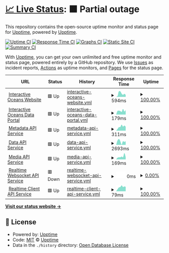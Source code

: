 # [📈 Live Status](https://upptime.github.io/upptime): <!--live status--> **🟧 Partial outage**

This repository contains the open-source uptime monitor and status page for [Upptime](https://upptime.js.org), powered by [Upptime](https://github.com/upptime/upptime).

[![Uptime CI](https://github.com/koj-co/upptime/workflows/Uptime%20CI/badge.svg)](https://github.com/koj-co/upptime/actions?query=workflow%3A%22Uptime+CI%22)
[![Response Time CI](https://github.com/koj-co/upptime/workflows/Response%20Time%20CI/badge.svg)](https://github.com/koj-co/upptime/actions?query=workflow%3A%22Response+Time+CI%22)
[![Graphs CI](https://github.com/koj-co/upptime/workflows/Graphs%20CI/badge.svg)](https://github.com/koj-co/upptime/actions?query=workflow%3A%22Graphs+CI%22)
[![Static Site CI](https://github.com/koj-co/upptime/workflows/Static%20Site%20CI/badge.svg)](https://github.com/koj-co/upptime/actions?query=workflow%3A%22Static+Site+CI%22)
[![Summary CI](https://github.com/koj-co/upptime/workflows/Summary%20CI/badge.svg)](https://github.com/koj-co/upptime/actions?query=workflow%3A%22Summary+CI%22)

With [Upptime](https://upptime.js.org), you can get your own unlimited and free uptime monitor and status page, powered entirely by a GitHub repository. We use [Issues](https://github.com/upptime/upptime/issues) as incident reports, [Actions](https://github.com/cormorack/service-status/actions) as uptime monitors, and [Pages](https://upptime.github.io/upptime) for the status page.

<!--start: status pages-->
<!-- This summary is generated by Upptime (https://github.com/upptime/upptime) -->
<!-- Do not edit this manually, your changes will be overwritten -->
<!-- prettier-ignore -->
| URL | Status | History | Response Time | Uptime |
| --- | ------ | ------- | ------------- | ------ |
| <img alt="" src="https://icons.duckduckgo.com/ip3/interactiveoceans.washington.edu.ico" height="13"> [Interactive Oceans Website](https://interactiveoceans.washington.edu) | 🟩 Up | [interactive-oceans-website.yml](https://github.com/cormorack/service-status/commits/HEAD/history/interactive-oceans-website.yml) | <details><summary><img alt="Response time graph" src="./graphs/interactive-oceans-website/response-time-week.png" height="20"> 594ms</summary><br><a href="https://cormorack.github.io/service-status/history/interactive-oceans-website"><img alt="Response time 769" src="https://img.shields.io/endpoint?url=https%3A%2F%2Fraw.githubusercontent.com%2Fcormorack%2Fservice-status%2FHEAD%2Fapi%2Finteractive-oceans-website%2Fresponse-time.json"></a><br><a href="https://cormorack.github.io/service-status/history/interactive-oceans-website"><img alt="24-hour response time 373" src="https://img.shields.io/endpoint?url=https%3A%2F%2Fraw.githubusercontent.com%2Fcormorack%2Fservice-status%2FHEAD%2Fapi%2Finteractive-oceans-website%2Fresponse-time-day.json"></a><br><a href="https://cormorack.github.io/service-status/history/interactive-oceans-website"><img alt="7-day response time 594" src="https://img.shields.io/endpoint?url=https%3A%2F%2Fraw.githubusercontent.com%2Fcormorack%2Fservice-status%2FHEAD%2Fapi%2Finteractive-oceans-website%2Fresponse-time-week.json"></a><br><a href="https://cormorack.github.io/service-status/history/interactive-oceans-website"><img alt="30-day response time 581" src="https://img.shields.io/endpoint?url=https%3A%2F%2Fraw.githubusercontent.com%2Fcormorack%2Fservice-status%2FHEAD%2Fapi%2Finteractive-oceans-website%2Fresponse-time-month.json"></a><br><a href="https://cormorack.github.io/service-status/history/interactive-oceans-website"><img alt="1-year response time 766" src="https://img.shields.io/endpoint?url=https%3A%2F%2Fraw.githubusercontent.com%2Fcormorack%2Fservice-status%2FHEAD%2Fapi%2Finteractive-oceans-website%2Fresponse-time-year.json"></a></details> | <details><summary><a href="https://cormorack.github.io/service-status/history/interactive-oceans-website">100.00%</a></summary><a href="https://cormorack.github.io/service-status/history/interactive-oceans-website"><img alt="All-time uptime 99.85%" src="https://img.shields.io/endpoint?url=https%3A%2F%2Fraw.githubusercontent.com%2Fcormorack%2Fservice-status%2FHEAD%2Fapi%2Finteractive-oceans-website%2Fuptime.json"></a><br><a href="https://cormorack.github.io/service-status/history/interactive-oceans-website"><img alt="24-hour uptime 100.00%" src="https://img.shields.io/endpoint?url=https%3A%2F%2Fraw.githubusercontent.com%2Fcormorack%2Fservice-status%2FHEAD%2Fapi%2Finteractive-oceans-website%2Fuptime-day.json"></a><br><a href="https://cormorack.github.io/service-status/history/interactive-oceans-website"><img alt="7-day uptime 100.00%" src="https://img.shields.io/endpoint?url=https%3A%2F%2Fraw.githubusercontent.com%2Fcormorack%2Fservice-status%2FHEAD%2Fapi%2Finteractive-oceans-website%2Fuptime-week.json"></a><br><a href="https://cormorack.github.io/service-status/history/interactive-oceans-website"><img alt="30-day uptime 100.00%" src="https://img.shields.io/endpoint?url=https%3A%2F%2Fraw.githubusercontent.com%2Fcormorack%2Fservice-status%2FHEAD%2Fapi%2Finteractive-oceans-website%2Fuptime-month.json"></a><br><a href="https://cormorack.github.io/service-status/history/interactive-oceans-website"><img alt="1-year uptime 100.00%" src="https://img.shields.io/endpoint?url=https%3A%2F%2Fraw.githubusercontent.com%2Fcormorack%2Fservice-status%2FHEAD%2Fapi%2Finteractive-oceans-website%2Fuptime-year.json"></a></details>
| <img alt="" src="https://icons.duckduckgo.com/ip3/app.interactiveoceans.washington.edu.ico" height="13"> [Interactive Oceans Data Portal](https://app.interactiveoceans.washington.edu) | 🟩 Up | [interactive-oceans-data-portal.yml](https://github.com/cormorack/service-status/commits/HEAD/history/interactive-oceans-data-portal.yml) | <details><summary><img alt="Response time graph" src="./graphs/interactive-oceans-data-portal/response-time-week.png" height="20"> 179ms</summary><br><a href="https://cormorack.github.io/service-status/history/interactive-oceans-data-portal"><img alt="Response time 252" src="https://img.shields.io/endpoint?url=https%3A%2F%2Fraw.githubusercontent.com%2Fcormorack%2Fservice-status%2FHEAD%2Fapi%2Finteractive-oceans-data-portal%2Fresponse-time.json"></a><br><a href="https://cormorack.github.io/service-status/history/interactive-oceans-data-portal"><img alt="24-hour response time 206" src="https://img.shields.io/endpoint?url=https%3A%2F%2Fraw.githubusercontent.com%2Fcormorack%2Fservice-status%2FHEAD%2Fapi%2Finteractive-oceans-data-portal%2Fresponse-time-day.json"></a><br><a href="https://cormorack.github.io/service-status/history/interactive-oceans-data-portal"><img alt="7-day response time 179" src="https://img.shields.io/endpoint?url=https%3A%2F%2Fraw.githubusercontent.com%2Fcormorack%2Fservice-status%2FHEAD%2Fapi%2Finteractive-oceans-data-portal%2Fresponse-time-week.json"></a><br><a href="https://cormorack.github.io/service-status/history/interactive-oceans-data-portal"><img alt="30-day response time 198" src="https://img.shields.io/endpoint?url=https%3A%2F%2Fraw.githubusercontent.com%2Fcormorack%2Fservice-status%2FHEAD%2Fapi%2Finteractive-oceans-data-portal%2Fresponse-time-month.json"></a><br><a href="https://cormorack.github.io/service-status/history/interactive-oceans-data-portal"><img alt="1-year response time 238" src="https://img.shields.io/endpoint?url=https%3A%2F%2Fraw.githubusercontent.com%2Fcormorack%2Fservice-status%2FHEAD%2Fapi%2Finteractive-oceans-data-portal%2Fresponse-time-year.json"></a></details> | <details><summary><a href="https://cormorack.github.io/service-status/history/interactive-oceans-data-portal">100.00%</a></summary><a href="https://cormorack.github.io/service-status/history/interactive-oceans-data-portal"><img alt="All-time uptime 100.00%" src="https://img.shields.io/endpoint?url=https%3A%2F%2Fraw.githubusercontent.com%2Fcormorack%2Fservice-status%2FHEAD%2Fapi%2Finteractive-oceans-data-portal%2Fuptime.json"></a><br><a href="https://cormorack.github.io/service-status/history/interactive-oceans-data-portal"><img alt="24-hour uptime 100.00%" src="https://img.shields.io/endpoint?url=https%3A%2F%2Fraw.githubusercontent.com%2Fcormorack%2Fservice-status%2FHEAD%2Fapi%2Finteractive-oceans-data-portal%2Fuptime-day.json"></a><br><a href="https://cormorack.github.io/service-status/history/interactive-oceans-data-portal"><img alt="7-day uptime 100.00%" src="https://img.shields.io/endpoint?url=https%3A%2F%2Fraw.githubusercontent.com%2Fcormorack%2Fservice-status%2FHEAD%2Fapi%2Finteractive-oceans-data-portal%2Fuptime-week.json"></a><br><a href="https://cormorack.github.io/service-status/history/interactive-oceans-data-portal"><img alt="30-day uptime 100.00%" src="https://img.shields.io/endpoint?url=https%3A%2F%2Fraw.githubusercontent.com%2Fcormorack%2Fservice-status%2FHEAD%2Fapi%2Finteractive-oceans-data-portal%2Fuptime-month.json"></a><br><a href="https://cormorack.github.io/service-status/history/interactive-oceans-data-portal"><img alt="1-year uptime 100.00%" src="https://img.shields.io/endpoint?url=https%3A%2F%2Fraw.githubusercontent.com%2Fcormorack%2Fservice-status%2FHEAD%2Fapi%2Finteractive-oceans-data-portal%2Fuptime-year.json"></a></details>
| <img alt="" src="https://icons.duckduckgo.com/ip3/api.ooica.net.ico" height="13"> [Metadata API Service](https://api.ooica.net/metadata/status) | 🟩 Up | [metadata-api-service.yml](https://github.com/cormorack/service-status/commits/HEAD/history/metadata-api-service.yml) | <details><summary><img alt="Response time graph" src="./graphs/metadata-api-service/response-time-week.png" height="20"> 311ms</summary><br><a href="https://cormorack.github.io/service-status/history/metadata-api-service"><img alt="Response time 328" src="https://img.shields.io/endpoint?url=https%3A%2F%2Fraw.githubusercontent.com%2Fcormorack%2Fservice-status%2FHEAD%2Fapi%2Fmetadata-api-service%2Fresponse-time.json"></a><br><a href="https://cormorack.github.io/service-status/history/metadata-api-service"><img alt="24-hour response time 305" src="https://img.shields.io/endpoint?url=https%3A%2F%2Fraw.githubusercontent.com%2Fcormorack%2Fservice-status%2FHEAD%2Fapi%2Fmetadata-api-service%2Fresponse-time-day.json"></a><br><a href="https://cormorack.github.io/service-status/history/metadata-api-service"><img alt="7-day response time 311" src="https://img.shields.io/endpoint?url=https%3A%2F%2Fraw.githubusercontent.com%2Fcormorack%2Fservice-status%2FHEAD%2Fapi%2Fmetadata-api-service%2Fresponse-time-week.json"></a><br><a href="https://cormorack.github.io/service-status/history/metadata-api-service"><img alt="30-day response time 283" src="https://img.shields.io/endpoint?url=https%3A%2F%2Fraw.githubusercontent.com%2Fcormorack%2Fservice-status%2FHEAD%2Fapi%2Fmetadata-api-service%2Fresponse-time-month.json"></a><br><a href="https://cormorack.github.io/service-status/history/metadata-api-service"><img alt="1-year response time 323" src="https://img.shields.io/endpoint?url=https%3A%2F%2Fraw.githubusercontent.com%2Fcormorack%2Fservice-status%2FHEAD%2Fapi%2Fmetadata-api-service%2Fresponse-time-year.json"></a></details> | <details><summary><a href="https://cormorack.github.io/service-status/history/metadata-api-service">100.00%</a></summary><a href="https://cormorack.github.io/service-status/history/metadata-api-service"><img alt="All-time uptime 98.00%" src="https://img.shields.io/endpoint?url=https%3A%2F%2Fraw.githubusercontent.com%2Fcormorack%2Fservice-status%2FHEAD%2Fapi%2Fmetadata-api-service%2Fuptime.json"></a><br><a href="https://cormorack.github.io/service-status/history/metadata-api-service"><img alt="24-hour uptime 100.00%" src="https://img.shields.io/endpoint?url=https%3A%2F%2Fraw.githubusercontent.com%2Fcormorack%2Fservice-status%2FHEAD%2Fapi%2Fmetadata-api-service%2Fuptime-day.json"></a><br><a href="https://cormorack.github.io/service-status/history/metadata-api-service"><img alt="7-day uptime 100.00%" src="https://img.shields.io/endpoint?url=https%3A%2F%2Fraw.githubusercontent.com%2Fcormorack%2Fservice-status%2FHEAD%2Fapi%2Fmetadata-api-service%2Fuptime-week.json"></a><br><a href="https://cormorack.github.io/service-status/history/metadata-api-service"><img alt="30-day uptime 100.00%" src="https://img.shields.io/endpoint?url=https%3A%2F%2Fraw.githubusercontent.com%2Fcormorack%2Fservice-status%2FHEAD%2Fapi%2Fmetadata-api-service%2Fuptime-month.json"></a><br><a href="https://cormorack.github.io/service-status/history/metadata-api-service"><img alt="1-year uptime 99.39%" src="https://img.shields.io/endpoint?url=https%3A%2F%2Fraw.githubusercontent.com%2Fcormorack%2Fservice-status%2FHEAD%2Fapi%2Fmetadata-api-service%2Fuptime-year.json"></a></details>
| <img alt="" src="https://icons.duckduckgo.com/ip3/api.ooica.net.ico" height="13"> [Data API Service](https://api.ooica.net/data/status) | 🟩 Up | [data-api-service.yml](https://github.com/cormorack/service-status/commits/HEAD/history/data-api-service.yml) | <details><summary><img alt="Response time graph" src="./graphs/data-api-service/response-time-week.png" height="20"> 2693ms</summary><br><a href="https://cormorack.github.io/service-status/history/data-api-service"><img alt="Response time 2458" src="https://img.shields.io/endpoint?url=https%3A%2F%2Fraw.githubusercontent.com%2Fcormorack%2Fservice-status%2FHEAD%2Fapi%2Fdata-api-service%2Fresponse-time.json"></a><br><a href="https://cormorack.github.io/service-status/history/data-api-service"><img alt="24-hour response time 2823" src="https://img.shields.io/endpoint?url=https%3A%2F%2Fraw.githubusercontent.com%2Fcormorack%2Fservice-status%2FHEAD%2Fapi%2Fdata-api-service%2Fresponse-time-day.json"></a><br><a href="https://cormorack.github.io/service-status/history/data-api-service"><img alt="7-day response time 2693" src="https://img.shields.io/endpoint?url=https%3A%2F%2Fraw.githubusercontent.com%2Fcormorack%2Fservice-status%2FHEAD%2Fapi%2Fdata-api-service%2Fresponse-time-week.json"></a><br><a href="https://cormorack.github.io/service-status/history/data-api-service"><img alt="30-day response time 2477" src="https://img.shields.io/endpoint?url=https%3A%2F%2Fraw.githubusercontent.com%2Fcormorack%2Fservice-status%2FHEAD%2Fapi%2Fdata-api-service%2Fresponse-time-month.json"></a><br><a href="https://cormorack.github.io/service-status/history/data-api-service"><img alt="1-year response time 2468" src="https://img.shields.io/endpoint?url=https%3A%2F%2Fraw.githubusercontent.com%2Fcormorack%2Fservice-status%2FHEAD%2Fapi%2Fdata-api-service%2Fresponse-time-year.json"></a></details> | <details><summary><a href="https://cormorack.github.io/service-status/history/data-api-service">100.00%</a></summary><a href="https://cormorack.github.io/service-status/history/data-api-service"><img alt="All-time uptime 89.76%" src="https://img.shields.io/endpoint?url=https%3A%2F%2Fraw.githubusercontent.com%2Fcormorack%2Fservice-status%2FHEAD%2Fapi%2Fdata-api-service%2Fuptime.json"></a><br><a href="https://cormorack.github.io/service-status/history/data-api-service"><img alt="24-hour uptime 100.00%" src="https://img.shields.io/endpoint?url=https%3A%2F%2Fraw.githubusercontent.com%2Fcormorack%2Fservice-status%2FHEAD%2Fapi%2Fdata-api-service%2Fuptime-day.json"></a><br><a href="https://cormorack.github.io/service-status/history/data-api-service"><img alt="7-day uptime 100.00%" src="https://img.shields.io/endpoint?url=https%3A%2F%2Fraw.githubusercontent.com%2Fcormorack%2Fservice-status%2FHEAD%2Fapi%2Fdata-api-service%2Fuptime-week.json"></a><br><a href="https://cormorack.github.io/service-status/history/data-api-service"><img alt="30-day uptime 100.00%" src="https://img.shields.io/endpoint?url=https%3A%2F%2Fraw.githubusercontent.com%2Fcormorack%2Fservice-status%2FHEAD%2Fapi%2Fdata-api-service%2Fuptime-month.json"></a><br><a href="https://cormorack.github.io/service-status/history/data-api-service"><img alt="1-year uptime 100.00%" src="https://img.shields.io/endpoint?url=https%3A%2F%2Fraw.githubusercontent.com%2Fcormorack%2Fservice-status%2FHEAD%2Fapi%2Fdata-api-service%2Fuptime-year.json"></a></details>
| <img alt="" src="https://icons.duckduckgo.com/ip3/api.ooica.net.ico" height="13"> [Media API Service](https://api.ooica.net/media/) | 🟩 Up | [media-api-service.yml](https://github.com/cormorack/service-status/commits/HEAD/history/media-api-service.yml) | <details><summary><img alt="Response time graph" src="./graphs/media-api-service/response-time-week.png" height="20"> 169ms</summary><br><a href="https://cormorack.github.io/service-status/history/media-api-service"><img alt="Response time 171" src="https://img.shields.io/endpoint?url=https%3A%2F%2Fraw.githubusercontent.com%2Fcormorack%2Fservice-status%2FHEAD%2Fapi%2Fmedia-api-service%2Fresponse-time.json"></a><br><a href="https://cormorack.github.io/service-status/history/media-api-service"><img alt="24-hour response time 130" src="https://img.shields.io/endpoint?url=https%3A%2F%2Fraw.githubusercontent.com%2Fcormorack%2Fservice-status%2FHEAD%2Fapi%2Fmedia-api-service%2Fresponse-time-day.json"></a><br><a href="https://cormorack.github.io/service-status/history/media-api-service"><img alt="7-day response time 169" src="https://img.shields.io/endpoint?url=https%3A%2F%2Fraw.githubusercontent.com%2Fcormorack%2Fservice-status%2FHEAD%2Fapi%2Fmedia-api-service%2Fresponse-time-week.json"></a><br><a href="https://cormorack.github.io/service-status/history/media-api-service"><img alt="30-day response time 139" src="https://img.shields.io/endpoint?url=https%3A%2F%2Fraw.githubusercontent.com%2Fcormorack%2Fservice-status%2FHEAD%2Fapi%2Fmedia-api-service%2Fresponse-time-month.json"></a><br><a href="https://cormorack.github.io/service-status/history/media-api-service"><img alt="1-year response time 194" src="https://img.shields.io/endpoint?url=https%3A%2F%2Fraw.githubusercontent.com%2Fcormorack%2Fservice-status%2FHEAD%2Fapi%2Fmedia-api-service%2Fresponse-time-year.json"></a></details> | <details><summary><a href="https://cormorack.github.io/service-status/history/media-api-service">100.00%</a></summary><a href="https://cormorack.github.io/service-status/history/media-api-service"><img alt="All-time uptime 93.42%" src="https://img.shields.io/endpoint?url=https%3A%2F%2Fraw.githubusercontent.com%2Fcormorack%2Fservice-status%2FHEAD%2Fapi%2Fmedia-api-service%2Fuptime.json"></a><br><a href="https://cormorack.github.io/service-status/history/media-api-service"><img alt="24-hour uptime 100.00%" src="https://img.shields.io/endpoint?url=https%3A%2F%2Fraw.githubusercontent.com%2Fcormorack%2Fservice-status%2FHEAD%2Fapi%2Fmedia-api-service%2Fuptime-day.json"></a><br><a href="https://cormorack.github.io/service-status/history/media-api-service"><img alt="7-day uptime 100.00%" src="https://img.shields.io/endpoint?url=https%3A%2F%2Fraw.githubusercontent.com%2Fcormorack%2Fservice-status%2FHEAD%2Fapi%2Fmedia-api-service%2Fuptime-week.json"></a><br><a href="https://cormorack.github.io/service-status/history/media-api-service"><img alt="30-day uptime 100.00%" src="https://img.shields.io/endpoint?url=https%3A%2F%2Fraw.githubusercontent.com%2Fcormorack%2Fservice-status%2FHEAD%2Fapi%2Fmedia-api-service%2Fuptime-month.json"></a><br><a href="https://cormorack.github.io/service-status/history/media-api-service"><img alt="1-year uptime 99.39%" src="https://img.shields.io/endpoint?url=https%3A%2F%2Fraw.githubusercontent.com%2Fcormorack%2Fservice-status%2FHEAD%2Fapi%2Fmedia-api-service%2Fuptime-year.json"></a></details>
| <img alt="" src="https://icons.duckduckgo.com/ip3/apiws.ooica.net.ico" height="13"> [Realtime Websocket API Service](https://apiws.ooica.net/realtime/healthz) | 🟥 Down | [realtime-websocket-api-service.yml](https://github.com/cormorack/service-status/commits/HEAD/history/realtime-websocket-api-service.yml) | <details><summary><img alt="Response time graph" src="./graphs/realtime-websocket-api-service/response-time-week.png" height="20"> 0ms</summary><br><a href="https://cormorack.github.io/service-status/history/realtime-websocket-api-service"><img alt="Response time 245" src="https://img.shields.io/endpoint?url=https%3A%2F%2Fraw.githubusercontent.com%2Fcormorack%2Fservice-status%2FHEAD%2Fapi%2Frealtime-websocket-api-service%2Fresponse-time.json"></a><br><a href="https://cormorack.github.io/service-status/history/realtime-websocket-api-service"><img alt="24-hour response time 0" src="https://img.shields.io/endpoint?url=https%3A%2F%2Fraw.githubusercontent.com%2Fcormorack%2Fservice-status%2FHEAD%2Fapi%2Frealtime-websocket-api-service%2Fresponse-time-day.json"></a><br><a href="https://cormorack.github.io/service-status/history/realtime-websocket-api-service"><img alt="7-day response time 0" src="https://img.shields.io/endpoint?url=https%3A%2F%2Fraw.githubusercontent.com%2Fcormorack%2Fservice-status%2FHEAD%2Fapi%2Frealtime-websocket-api-service%2Fresponse-time-week.json"></a><br><a href="https://cormorack.github.io/service-status/history/realtime-websocket-api-service"><img alt="30-day response time 0" src="https://img.shields.io/endpoint?url=https%3A%2F%2Fraw.githubusercontent.com%2Fcormorack%2Fservice-status%2FHEAD%2Fapi%2Frealtime-websocket-api-service%2Fresponse-time-month.json"></a><br><a href="https://cormorack.github.io/service-status/history/realtime-websocket-api-service"><img alt="1-year response time 245" src="https://img.shields.io/endpoint?url=https%3A%2F%2Fraw.githubusercontent.com%2Fcormorack%2Fservice-status%2FHEAD%2Fapi%2Frealtime-websocket-api-service%2Fresponse-time-year.json"></a></details> | <details><summary><a href="https://cormorack.github.io/service-status/history/realtime-websocket-api-service">0.00%</a></summary><a href="https://cormorack.github.io/service-status/history/realtime-websocket-api-service"><img alt="All-time uptime 70.58%" src="https://img.shields.io/endpoint?url=https%3A%2F%2Fraw.githubusercontent.com%2Fcormorack%2Fservice-status%2FHEAD%2Fapi%2Frealtime-websocket-api-service%2Fuptime.json"></a><br><a href="https://cormorack.github.io/service-status/history/realtime-websocket-api-service"><img alt="24-hour uptime 0.00%" src="https://img.shields.io/endpoint?url=https%3A%2F%2Fraw.githubusercontent.com%2Fcormorack%2Fservice-status%2FHEAD%2Fapi%2Frealtime-websocket-api-service%2Fuptime-day.json"></a><br><a href="https://cormorack.github.io/service-status/history/realtime-websocket-api-service"><img alt="7-day uptime 0.00%" src="https://img.shields.io/endpoint?url=https%3A%2F%2Fraw.githubusercontent.com%2Fcormorack%2Fservice-status%2FHEAD%2Fapi%2Frealtime-websocket-api-service%2Fuptime-week.json"></a><br><a href="https://cormorack.github.io/service-status/history/realtime-websocket-api-service"><img alt="30-day uptime 0.00%" src="https://img.shields.io/endpoint?url=https%3A%2F%2Fraw.githubusercontent.com%2Fcormorack%2Fservice-status%2FHEAD%2Fapi%2Frealtime-websocket-api-service%2Fuptime-month.json"></a><br><a href="https://cormorack.github.io/service-status/history/realtime-websocket-api-service"><img alt="1-year uptime 70.58%" src="https://img.shields.io/endpoint?url=https%3A%2F%2Fraw.githubusercontent.com%2Fcormorack%2Fservice-status%2FHEAD%2Fapi%2Frealtime-websocket-api-service%2Fuptime-year.json"></a></details>
| <img alt="" src="https://icons.duckduckgo.com/ip3/api.ooica.net.ico" height="13"> [Realtime Client API Service](https://api.ooica.net/feed/status) | 🟩 Up | [realtime-client-api-service.yml](https://github.com/cormorack/service-status/commits/HEAD/history/realtime-client-api-service.yml) | <details><summary><img alt="Response time graph" src="./graphs/realtime-client-api-service/response-time-week.png" height="20"> 79ms</summary><br><a href="https://cormorack.github.io/service-status/history/realtime-client-api-service"><img alt="Response time 100" src="https://img.shields.io/endpoint?url=https%3A%2F%2Fraw.githubusercontent.com%2Fcormorack%2Fservice-status%2FHEAD%2Fapi%2Frealtime-client-api-service%2Fresponse-time.json"></a><br><a href="https://cormorack.github.io/service-status/history/realtime-client-api-service"><img alt="24-hour response time 84" src="https://img.shields.io/endpoint?url=https%3A%2F%2Fraw.githubusercontent.com%2Fcormorack%2Fservice-status%2FHEAD%2Fapi%2Frealtime-client-api-service%2Fresponse-time-day.json"></a><br><a href="https://cormorack.github.io/service-status/history/realtime-client-api-service"><img alt="7-day response time 79" src="https://img.shields.io/endpoint?url=https%3A%2F%2Fraw.githubusercontent.com%2Fcormorack%2Fservice-status%2FHEAD%2Fapi%2Frealtime-client-api-service%2Fresponse-time-week.json"></a><br><a href="https://cormorack.github.io/service-status/history/realtime-client-api-service"><img alt="30-day response time 73" src="https://img.shields.io/endpoint?url=https%3A%2F%2Fraw.githubusercontent.com%2Fcormorack%2Fservice-status%2FHEAD%2Fapi%2Frealtime-client-api-service%2Fresponse-time-month.json"></a><br><a href="https://cormorack.github.io/service-status/history/realtime-client-api-service"><img alt="1-year response time 100" src="https://img.shields.io/endpoint?url=https%3A%2F%2Fraw.githubusercontent.com%2Fcormorack%2Fservice-status%2FHEAD%2Fapi%2Frealtime-client-api-service%2Fresponse-time-year.json"></a></details> | <details><summary><a href="https://cormorack.github.io/service-status/history/realtime-client-api-service">100.00%</a></summary><a href="https://cormorack.github.io/service-status/history/realtime-client-api-service"><img alt="All-time uptime 99.34%" src="https://img.shields.io/endpoint?url=https%3A%2F%2Fraw.githubusercontent.com%2Fcormorack%2Fservice-status%2FHEAD%2Fapi%2Frealtime-client-api-service%2Fuptime.json"></a><br><a href="https://cormorack.github.io/service-status/history/realtime-client-api-service"><img alt="24-hour uptime 100.00%" src="https://img.shields.io/endpoint?url=https%3A%2F%2Fraw.githubusercontent.com%2Fcormorack%2Fservice-status%2FHEAD%2Fapi%2Frealtime-client-api-service%2Fuptime-day.json"></a><br><a href="https://cormorack.github.io/service-status/history/realtime-client-api-service"><img alt="7-day uptime 100.00%" src="https://img.shields.io/endpoint?url=https%3A%2F%2Fraw.githubusercontent.com%2Fcormorack%2Fservice-status%2FHEAD%2Fapi%2Frealtime-client-api-service%2Fuptime-week.json"></a><br><a href="https://cormorack.github.io/service-status/history/realtime-client-api-service"><img alt="30-day uptime 100.00%" src="https://img.shields.io/endpoint?url=https%3A%2F%2Fraw.githubusercontent.com%2Fcormorack%2Fservice-status%2FHEAD%2Fapi%2Frealtime-client-api-service%2Fuptime-month.json"></a><br><a href="https://cormorack.github.io/service-status/history/realtime-client-api-service"><img alt="1-year uptime 99.34%" src="https://img.shields.io/endpoint?url=https%3A%2F%2Fraw.githubusercontent.com%2Fcormorack%2Fservice-status%2FHEAD%2Fapi%2Frealtime-client-api-service%2Fuptime-year.json"></a></details>

<!--end: status pages-->

[**Visit our status website →**](https://upptime.github.io/upptime)

## 📄 License

- Powered by: [Upptime](https://github.com/upptime/upptime)
- Code: [MIT](./LICENSE) © [Upptime](https://upptime.js.org)
- Data in the `./history` directory: [Open Database License](https://opendatacommons.org/licenses/odbl/1-0/)
